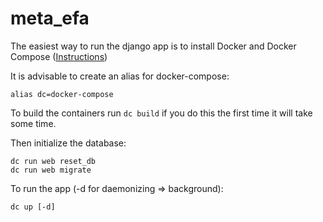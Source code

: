 # meta_efa

The easiest way to run the django app is to install Docker and Docker Compose
([Instructions](https://docs.docker.com/compose/install/))


It is advisable to create an alias for docker-compose:
```
alias dc=docker-compose
```

To build the containers run `dc build` if you do this the first time it will take some time.

Then initialize the database:
```
dc run web reset_db
dc run web migrate
```


To run the app (-d for daemonizing => background):
```
dc up [-d]
```
